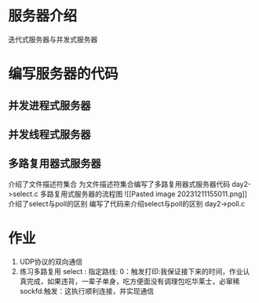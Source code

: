 # 服务器介绍
迭代式服务器与并发式服务器
# 编写服务器的代码
## 并发进程式服务器

## 并发线程式服务器

## 多路复用器式服务器
介绍了文件描述符集合
为文件描述符集合编写了多路复用器式服务器代码
day2->select.c
多路复用式服务器的流程图
![[Pasted image 20231211155011.png]]
介绍了select与poll的区别
编写了代码来介绍select与poll的区别
day2->poll.c
# 作业
1. UDP协议的双向通信
2. 练习多路复用 
	select : 指定路线: 
		0：触发打印:我保证接下来的时间，作业认真完成，如果违背，一辈子单身，吃方便面没有调理包吃华莱士，必窜稀 
		sockfd:触发：这执行顺利连接，并实现通信
